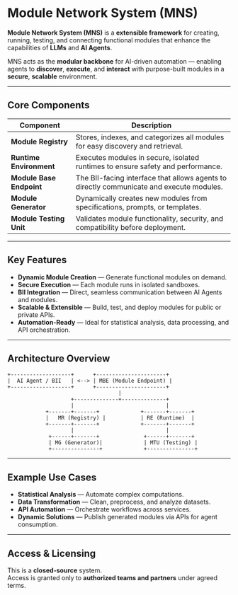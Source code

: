 # Module Network System (MNS)

**Module Network System (MNS)** is a **extensible framework** for creating, running, testing, and connecting functional modules that enhance the capabilities of **LLMs** and **AI Agents**.  

MNS acts as the **modular backbone** for AI-driven automation — enabling agents to **discover**, **execute**, and **interact** with purpose-built modules in a **secure**, **scalable** environment.

---

## Core Components

| Component | Description |
|-----------|--------------|
|  **Module Registry** | Stores, indexes, and categorizes all modules for easy discovery and retrieval. |
|  **Runtime Environment** | Executes modules in secure, isolated runtimes to ensure safety and performance. |
|  **Module Base Endpoint** | The BII-facing interface that allows agents to directly communicate and execute modules. |
|  **Module Generator** | Dynamically creates new modules from specifications, prompts, or templates. |
|  **Module Testing Unit** | Validates module functionality, security, and compatibility before deployment. |

---

##  Key Features

- **Dynamic Module Creation** — Generate functional modules on demand.  
- **Secure Execution** — Each module runs in isolated sandboxes.  
- **BII Integration** — Direct, seamless communication between AI Agents and modules.  
- **Scalable & Extensible** — Build, test, and deploy modules for public or private APIs.  
- **Automation-Ready** — Ideal for statistical analysis, data processing, and API orchestration.  

---

## Architecture Overview

```plaintext
+-------------------+      +----------------------+
|  AI Agent / BII   | <--> | MBE (Module Endpoint) |
+-------------------+      +----------------------+
                                   |
                    +--------------+--------------+
                    |                             |
            +-------+-------+             +-------+-------+
            |   MR (Registry) |           | RE (Runtime)  |
            +-------+-------+             +-------+-------+
                    |                             |
             +------+-------+              +------+-------+
             | MG (Generator)|             | MTU (Testing) |
             +---------------+             +---------------+
```

---

## Example Use Cases
- **Statistical Analysis** — Automate complex computations.
- **Data Transformation** — Clean, preprocess, and analyze datasets.
- **API Automation** — Orchestrate workflows across services.
- **Dynamic Solutions** — Publish generated modules via APIs for agent consumption.

---

## Access & Licensing
This is a **closed-source** system.  
Access is granted only to **authorized teams and partners** under agreed terms.

